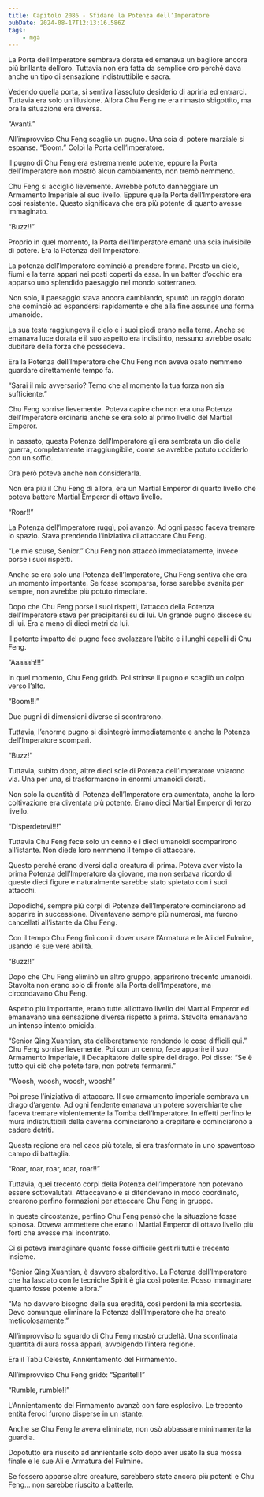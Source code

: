 ```yaml
---
title: Capitolo 2086 - Sfidare la Potenza dell’Imperatore
pubDate: 2024-08-17T12:13:16.586Z
tags:
    - mga
---
```





La Porta dell’Imperatore sembrava dorata ed emanava un bagliore ancora più brillante dell’oro. Tuttavia non era fatta da semplice oro perché dava anche un tipo di sensazione indistruttibile e sacra.


Vedendo quella porta, si sentiva l’assoluto desiderio di aprirla ed entrarci. Tuttavia era solo un’illusione. Allora Chu Feng ne era rimasto sbigottito, ma ora la situazione era diversa.


“Avanti.”


All’improvviso Chu Feng scagliò un pugno. Una scia di potere marziale si espanse. “Boom.” Colpì la Porta dell’Imperatore.


Il pugno di Chu Feng era estremamente potente, eppure la Porta dell’Imperatore non mostrò alcun cambiamento, non tremò nemmeno.


Chu Feng si accigliò lievemente. Avrebbe potuto danneggiare un Armamento Imperiale al suo livello. Eppure quella Porta dell’Imperatore era così resistente. Questo significava che era più potente di quanto avesse immaginato.


“Buzz!!”


Proprio in quel momento, la Porta dell’Imperatore emanò una scia invisibile di potere. Era la Potenza dell’Imperatore.


La potenza dell’Imperatore cominciò a prendere forma. Presto un cielo, fiumi e la terra apparì nei posti coperti da essa. In un batter d’occhio era apparso uno splendido paesaggio nel mondo sotterraneo.


Non solo, il paesaggio stava ancora cambiando, spuntò un raggio dorato che cominciò ad espandersi rapidamente e che alla fine assunse una forma umanoide.


La sua testa raggiungeva il cielo e i suoi piedi erano nella terra. Anche se emanava luce dorata e il suo aspetto era indistinto, nessuno avrebbe osato dubitare della forza che possedeva.


Era la Potenza dell’Imperatore che Chu Feng non aveva osato nemmeno guardare direttamente tempo fa.


“Sarai il mio avversario? Temo che al momento la tua forza non sia sufficiente.”


Chu Feng sorrise lievemente. Poteva capire che non era una Potenza dell’Imperatore ordinaria anche se era solo al primo livello del Martial Emperor.


In passato, questa Potenza dell’Imperatore gli era sembrata un dio della guerra, completamente irraggiungibile, come se avrebbe potuto ucciderlo con un soffio.


Ora però poteva anche non considerarla.


Non era più il Chu Feng di allora, era un Martial Emperor di quarto livello che poteva battere Martial Emperor di ottavo livello.


“Roar!!”


La Potenza dell’Imperatore ruggì, poi avanzò. Ad ogni passo faceva tremare lo spazio. Stava prendendo l’iniziativa di attaccare Chu Feng.


“Le mie scuse, Senior.” Chu Feng non attaccò immediatamente, invece porse i suoi rispetti.


Anche se era solo una Potenza dell’Imperatore, Chu Feng sentiva che era un momento importante. Se fosse scomparsa, forse sarebbe svanita per sempre, non avrebbe più potuto rimediare.


Dopo che Chu Feng porse i suoi rispetti, l’attacco della Potenza dell’Imperatore stava per precipitarsi su di lui. Un grande pugno discese su di lui. Era a meno di dieci metri da lui.


Il potente impatto del pugno fece svolazzare l’abito e i lunghi capelli di Chu Feng.


“Aaaaah!!!”


In quel momento, Chu Feng gridò. Poi strinse il pugno e scagliò un colpo verso l’alto.


“Boom!!!”


Due pugni di dimensioni diverse si scontrarono.


Tuttavia, l’enorme pugno si disintegrò immediatamente e anche la Potenza dell’Imperatore scomparì.


“Buzz!”


Tuttavia, subito dopo, altre dieci scie di Potenza dell’Imperatore volarono via. Una per una, si trasformarono in enormi umanoidi dorati.


Non solo la quantità di Potenza dell’Imperatore era aumentata, anche la loro coltivazione era diventata più potente. Erano dieci Martial Emperor di terzo livello.

“Disperdetevi!!!”


Tuttavia Chu Feng fece solo un cenno e i dieci umanoidi scomparirono all’istante. Non diede loro nemmeno il tempo di attaccare.


Questo perché erano diversi dalla creatura di prima. Poteva aver visto la prima Potenza dell’Imperatore da giovane, ma non serbava ricordo di queste dieci figure e naturalmente sarebbe stato spietato con i suoi attacchi.


Dopodiché, sempre più corpi di Potenze dell’Imperatore cominciarono ad apparire in successione. Diventavano sempre più numerosi, ma furono cancellati all’istante da Chu Feng.

Con il tempo Chu Feng finì con il dover usare l’Armatura e le Ali del Fulmine, usando le sue vere abilità.

“Buzz!!”


Dopo che Chu Feng eliminò un altro gruppo, apparirono trecento umanoidi. Stavolta non erano solo di fronte alla Porta dell’Imperatore, ma circondavano Chu Feng.

Aspetto più importante, erano tutte all’ottavo livello del Martial Emperor ed emanavano una sensazione diversa rispetto a prima. Stavolta emanavano un intenso intento omicida.


“Senior Qing Xuantian, sta deliberatamente rendendo le cose difficili qui.” Chu Feng sorrise lievemente. Poi con un cenno, fece apparire il suo Armamento Imperiale, il Decapitatore delle spire del drago. Poi disse: “Se è tutto qui ciò che potete fare, non potrete fermarmi.”


“Woosh, woosh, woosh, woosh!”


Poi prese l’iniziativa di attaccare. Il suo armamento imperiale sembrava un drago d’argento. Ad ogni fendente emanava un potere soverchiante che faceva tremare violentemente la Tomba dell’Imperatore. In effetti perfino le mura indistruttibili della caverna cominciarono a crepitare e cominciarono a cadere detriti.


Questa regione era nel caos più totale, si era trasformato in uno spaventoso campo di battaglia.

“Roar, roar, roar, roar, roar!!”


Tuttavia, quei trecento corpi della Potenza dell’Imperatore non potevano essere sottovalutati. Attaccavano e si difendevano in modo coordinato, crearono perfino formazioni per attaccare Chu Feng in gruppo.


In queste circostanze, perfino Chu Feng pensò che la situazione fosse spinosa. Doveva ammettere che erano i Martial Emperor di ottavo livello più forti che avesse mai incontrato.


Ci si poteva immaginare quanto fosse difficile gestirli tutti e trecento insieme.

“Senior Qing Xuantian, è davvero sbalorditivo. La Potenza dell’Imperatore che ha lasciato con le tecniche Spirit è già così potente. Posso immaginare quanto fosse potente allora.”

“Ma ho davvero bisogno della sua eredità, così perdoni la mia scortesia. Devo comunque eliminare la Potenza dell’Imperatore che ha creato meticolosamente.”


All’improvviso lo sguardo di Chu Feng mostrò crudeltà. Una sconfinata quantità di aura rossa apparì, avvolgendo l’intera regione.


Era il Tabù Celeste, Annientamento del Firmamento.


All’improvviso Chu Feng gridò: “Sparite!!!”


“Rumble, rumble!!”


L’Annientamento del Firmamento avanzò con fare esplosivo. Le trecento entità feroci furono disperse in un istante.

Anche se Chu Feng le aveva eliminate, non osò abbassare minimamente la guardia.


Dopotutto era riuscito ad annientarle solo dopo aver usato la sua mossa finale e le sue Ali e Armatura del Fulmine.


Se fossero apparse altre creature, sarebbero state ancora più potenti e Chu Feng… non sarebbe riuscito a batterle.



